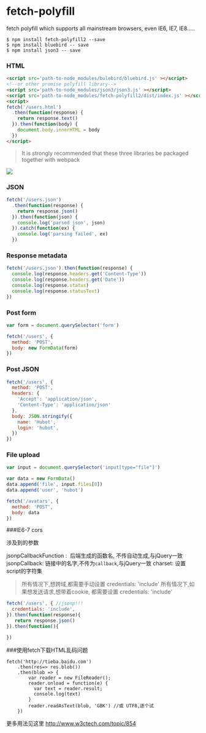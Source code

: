 # fetch-polyfill
fetch polyfill which supports all mainstream browsers, even  IE6, IE7, IE8.....

```
$ npm install fetch-polyfill2 --save
$ npm install bluebird -- save
$ npm install json3 -- save
```

### HTML

```html
<script src='path-to-node_modules/bulebird/bluebird.js' ></script>
<!--or other promise polyfill library-->
<script src='path-to-node_modules/json3/json3.js' ></script>
<script src='path-to-node_modules/fetch-polyfill2/dist/index.js' ></script>
<script>
fetch('/users.html')
  .then(function(response) {
    return response.text()
  }).then(function(body) {
    document.body.innerHTML = body
  })
</script>
```

>It is strongly recommended that these three libraries be packaged together with webpack


![](flow.jpg)

### JSON

```javascript
fetch('/users.json')
  .then(function(response) {
    return response.json()
  }).then(function(json) {
    console.log('parsed json', json)
  }).catch(function(ex) {
    console.log('parsing failed', ex)
  })
```

### Response metadata

```javascript
fetch('/users.json').then(function(response) {
  console.log(response.headers.get('Content-Type'))
  console.log(response.headers.get('Date'))
  console.log(response.status)
  console.log(response.statusText)
})
```

### Post form

```javascript
var form = document.querySelector('form')

fetch('/users', {
  method: 'POST',
  body: new FormData(form)
})
```

### Post JSON

```javascript
fetch('/users', {
  method: 'POST',
  headers: {
    'Accept': 'application/json',
    'Content-Type': 'application/json'
  },
  body: JSON.stringify({
    name: 'Hubot',
    login: 'hubot',
  })
})
```

### File upload

```javascript
var input = document.querySelector('input[type="file"]')

var data = new FormData()
data.append('file', input.files[0])
data.append('user', 'hubot')

fetch('/avatars', {
  method: 'POST',
  body: data
})
```

###IE6-7 cors

涉及到的参数

jsonpCallbackFunction :  后端生成的函数名, 不传自动生成,与jQuery一致
jsonpCallback: 链接中的名字,不传为`callback`,与jQuery一致
charset: 设置script的字符集

>所有情况下,想跨域,都需要手动设置 credentials: 'include'
>所有情况下,如果想发送请求,想带着cookie, 都需要设置  credentials: 'include'



```javascript
fetch('/users', { //jsonp!!!
  credentials: 'include',
}).then(function(response){
   return response.json()
}).then(function(){

})
```

###使用fetch下载HTML乱码问题

```
fetch('http://tieba.baidu.com')
    .then(res=> res.blob())
    .then(blob => {
        var reader = new FileReader();
        reader.onload = function(e) {
          var text = reader.result;
          console.log(text)
        }
        reader.readAsText(blob, 'GBK') //或 UTF8,逐个试
    })
```

更多用法见这里 http://www.w3ctech.com/topic/854